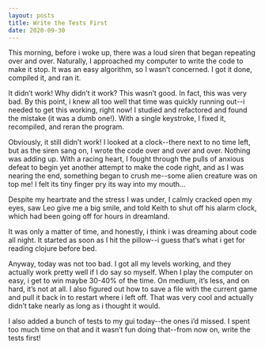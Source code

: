 ```yaml
---
layout: posts
title: Write the Tests First
date: 2020-09-30
---
```


This morning, before i woke up, there was a loud siren that began repeating over and over.  Naturally, I approached my computer to write the code to make it stop.  It was an easy algorithm, so I wasn’t concerned.  I got it done, compiled it, and ran it. 

It didn’t work!  Why didn’t it work?  This wasn’t good.  In fact, this was very bad.  By this point, i knew all too well that time was quickly running out--i needed to get this working, right now!  I studied and refactored and found the mistake (it was a dumb one!).  With a single keystroke, I fixed it, recompiled, and reran the program.  

Obviously, it still didn’t work!  I looked at a clock--there next to no time left, but as the siren sang on, I wrote the code over and over and over.  Nothing was adding up.  With a racing heart, I fought through the pulls of anxious defeat to begin yet another attempt to make the code right, and as I was nearing the end, something began to crush me--some alien creature was on top me!  I felt its tiny finger pry its way into my mouth...  

Despite my heartrate and the stress I was under, I calmly cracked open my eyes, saw Leo give me a big smile, and told Keith to shut off his alarm clock, which had been going off for hours in dreamland.

It was only a matter of time, and honestly, i think i was dreaming about code all night.  It started as soon as I hit the pillow--i guess that’s what i get for reading clojure before bed.

Anyway, today was not too bad.  I got all my levels working, and they actually work pretty well if I do say so myself.  When I play the computer on easy, i get to win maybe 30-40% of the time.  On medium, it’s less, and on hard, it’s not at all.  I also figured out how to save a file with the current game and pull it back in to restart where i left off.  That was very cool and actually didn’t take nearly as long as i thought it would.  

I also added a bunch of tests to my gui today--the ones i’d missed.  I spent too much time on that and it wasn’t fun doing that--from now on, write the tests first!

